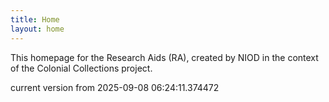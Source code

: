 ```yaml
---
title: Home
layout: home
---
```


This homepage for the Research Aids (RA), created by NIOD in the context of the Colonial Collections project. 


current version from 2025-09-08 06:24:11.374472